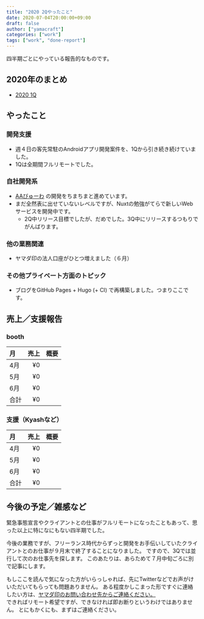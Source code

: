 ```yaml
---
title: "2020 2Qやったこと"
date: 2020-07-04T20:00:00+09:00
draft: false
author: ["yamacraft"]
categories: ["work"]
tags: ["work", "done-report"]
---
```


四半期ごとにやっている報告的なものです。

## 2020年のまとめ

- [2020 1Q](https://gist.github.com/yamacraft/a3529231635400078fbfa3b3825e7cac)

## やったこと

### 開発支援

- 週４日の客先常駐のAndroidアプリ開発案件を、1Qから引き続き続けていました。
- 1Qは全期間フルリモートでした。

### 自社開発系

- [AAびゅーわ](https://play.google.com/store/apps/details?id=jp.yamaglo.aaviewer) の開発をちまちまと進めています。
- まだ全然表に出せていないレベルですが、Nuxtの勉強がてらで新しいWebサービスを開発中です。
  - 2Q中リリース目標でしたが、だめでした。3Q中にリリースするつもりでがんばります。

### 他の業務関連

- ヤマダ印の法人口座がひとつ増えました（６月）

### その他プライベート方面のトピック

- ブログをGitHub Pages + Hugo (+ CI) で再構築しました。つまりここです。

## 売上／支援報告

### booth

月|売上|概要
:--|--:|:--
4月|¥0|
5月|¥0|
6月|¥0|
合計|¥0

### 支援（Kyashなど）

月|売上|概要
:--|--:|:--
4月|¥0
5月|¥0
6月|¥0
合計|¥0

## 今後の予定／雑感など

緊急事態宣言やクライアントとの仕事がフルリモートになったこともあって、思った以上に特になにもない四半期でした。

今後の業務ですが、フリーランス時代からずっと開発をお手伝いしていたクライアントとのお仕事が９月末で終了することになりました。
ですので、3Qでは並行して次のお仕事先を探します。
このあたりは、あらためて７月中旬ごろに別で記事にします。

もしここを読んで気になった方がいらっしゃれば、先にTwitterなどでお声がけいただいてもらっても問題ありません。
ある程度かしこまった形ですぐに連絡したい方は、[ヤマダ印のお問い合わせ先からご連絡ください。](https://yamadajirushi.co.jp/contact/)  
できればリモート希望ですが、できなければ即お断りというわけではありません。
とにもかくにも、まずはご連絡ください。